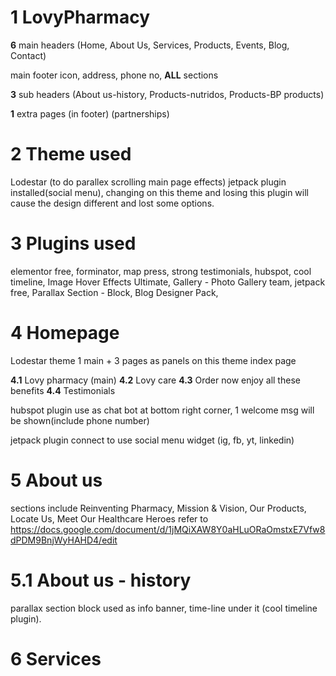 # 1 LovyPharmacy
**6** main headers
(Home, About Us, Services, Products,  Events, Blog, Contact)

main footer
icon, address, phone no, **ALL** sections

**3** sub headers
(About us-history, Products-nutridos, Products-BP products)

**1** extra pages (in footer)
(partnerships)

# 2 Theme used
Lodestar (to do parallex scrolling main page effects)
jetpack plugin installed(social menu), changing on this theme and losing this plugin will cause the design different and lost some options.

# 3 Plugins used
elementor free, forminator, map press, strong testimonials, hubspot, cool timeline, Image Hover Effects Ultimate, Gallery - Photo Gallery team, jetpack free, Parallax Section - Block, Blog Designer Pack, 

# 4 Homepage
Lodestar theme
1 main + 3 pages as panels on this theme index page

**4.1** Lovy pharmacy (main)
**4.2** Lovy care
**4.3** Order now enjoy all these benefits
**4.4** Testimonials

hubspot plugin use as chat bot at bottom right corner, 1 welcome msg will be shown(include phone number)

jetpack plugin connect to use social menu widget (ig, fb, yt, linkedin)

# 5 About us
sections include Reinventing Pharmacy, Mission & Vision, Our Products, Locate Us, Meet Our Healthcare Heroes
refer to https://docs.google.com/document/d/1jMQiXAW8Y0aHLuORaOmstxE7Vfw8dPDM9BnjWyHAHD4/edit

# 5.1 About us - history
parallax section block used as info banner, time-line under it (cool timeline plugin).

# 6 Services

